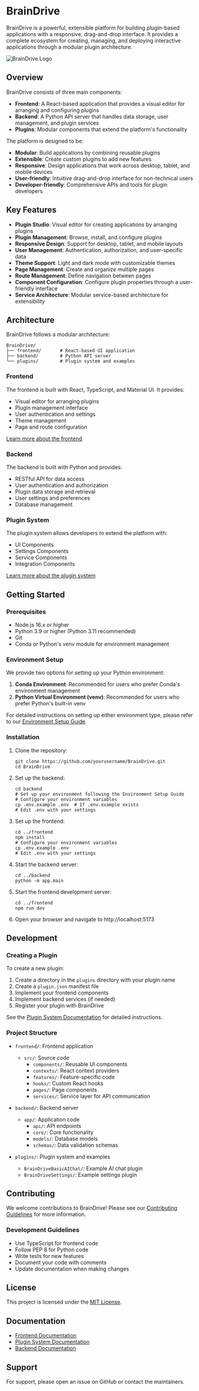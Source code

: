 # BrainDrive

BrainDrive is a powerful, extensible platform for building plugin-based applications with a responsive, drag-and-drop interface. It provides a complete ecosystem for creating, managing, and deploying interactive applications through a modular plugin architecture.

![BrainDrive Logo](images/braindrive-logo.png) <!-- You may need to add this image file -->

## Overview

BrainDrive consists of three main components:

- **Frontend**: A React-based application that provides a visual editor for arranging and configuring plugins
- **Backend**: A Python API server that handles data storage, user management, and plugin services
- **Plugins**: Modular components that extend the platform's functionality

The platform is designed to be:

- **Modular**: Build applications by combining reusable plugins
- **Extensible**: Create custom plugins to add new features
- **Responsive**: Design applications that work across desktop, tablet, and mobile devices
- **User-friendly**: Intuitive drag-and-drop interface for non-technical users
- **Developer-friendly**: Comprehensive APIs and tools for plugin developers

## Key Features

- **Plugin Studio**: Visual editor for creating applications by arranging plugins
- **Plugin Management**: Browse, install, and configure plugins
- **Responsive Design**: Support for desktop, tablet, and mobile layouts
- **User Management**: Authentication, authorization, and user-specific data
- **Theme Support**: Light and dark mode with customizable themes
- **Page Management**: Create and organize multiple pages
- **Route Management**: Define navigation between pages
- **Component Configuration**: Configure plugin properties through a user-friendly interface
- **Service Architecture**: Modular service-based architecture for extensibility

## Architecture

BrainDrive follows a modular architecture:

```
BrainDrive/
├── frontend/       # React-based UI application
├── backend/        # Python API server
└── plugins/        # Plugin system and examples
```

### Frontend

The frontend is built with React, TypeScript, and Material UI. It provides:

- Visual editor for arranging plugins
- Plugin management interface
- User authentication and settings
- Theme management
- Page and route configuration

[Learn more about the frontend](frontend/README.md)

### Backend

The backend is built with Python and provides:

- RESTful API for data access
- User authentication and authorization
- Plugin data storage and retrieval
- User settings and preferences
- Database management

### Plugin System

The plugin system allows developers to extend the platform with:

- UI Components
- Settings Components
- Service Components
- Integration Components

[Learn more about the plugin system](plugins/README.md)

## Getting Started

### Prerequisites

- Node.js 16.x or higher
- Python 3.9 or higher (Python 3.11 recommended)
- Git
- Conda or Python's venv module for environment management

### Environment Setup

We provide two options for setting up your Python environment:

1. **Conda Environment**: Recommended for users who prefer Conda's environment management
2. **Python Virtual Environment (venv)**: Recommended for users who prefer Python's built-in venv

For detailed instructions on setting up either environment type, please refer to our [Environment Setup Guide](ENVIRONMENT_SETUP.md).

### Installation

1. Clone the repository:
   ```
   git clone https://github.com/yourusername/BrainDrive.git
   cd BrainDrive
   ```

2. Set up the backend:
   ```
   cd backend
   # Set up your environment following the Environment Setup Guide
   # Configure your environment variables
   cp .env.example .env  # If .env.example exists
   # Edit .env with your settings
   ```

3. Set up the frontend:
   ```
   cd ../frontend
   npm install
   # Configure your environment variables
   cp .env.example .env
   # Edit .env with your settings
   ```

4. Start the backend server:
   ```
   cd ../backend
   python -m app.main
   ```

5. Start the frontend development server:
   ```
   cd ../frontend
   npm run dev
   ```

6. Open your browser and navigate to http://localhost:5173

## Development

### Creating a Plugin

To create a new plugin:

1. Create a directory in the `plugins` directory with your plugin name
2. Create a `plugin.json` manifest file
3. Implement your frontend components
4. Implement backend services (if needed)
5. Register your plugin with BrainDrive

See the [Plugin System Documentation](plugins/README.md) for detailed instructions.

### Project Structure

- `frontend/`: Frontend application
  - `src/`: Source code
    - `components/`: Reusable UI components
    - `contexts/`: React context providers
    - `features/`: Feature-specific code
    - `hooks/`: Custom React hooks
    - `pages/`: Page components
    - `services/`: Service layer for API communication

- `backend/`: Backend server
  - `app/`: Application code
    - `api/`: API endpoints
    - `core/`: Core functionality
    - `models/`: Database models
    - `schemas/`: Data validation schemas

- `plugins/`: Plugin system and examples
  - `BrainDriveBasicAIChat/`: Example AI chat plugin
  - `BrainDriveSettings/`: Example settings plugin

## Contributing

We welcome contributions to BrainDrive! Please see our [Contributing Guidelines](CONTRIBUTING.md) for more information.

### Development Guidelines

- Use TypeScript for frontend code
- Follow PEP 8 for Python code
- Write tests for new features
- Document your code with comments
- Update documentation when making changes

## License

This project is licensed under the [MIT License](LICENSE).

## Documentation

- [Frontend Documentation](frontend/README.md)
- [Plugin System Documentation](plugins/README.md)
- [Backend Documentation](backend/README.md)

## Support

For support, please open an issue on GitHub or contact the maintainers.